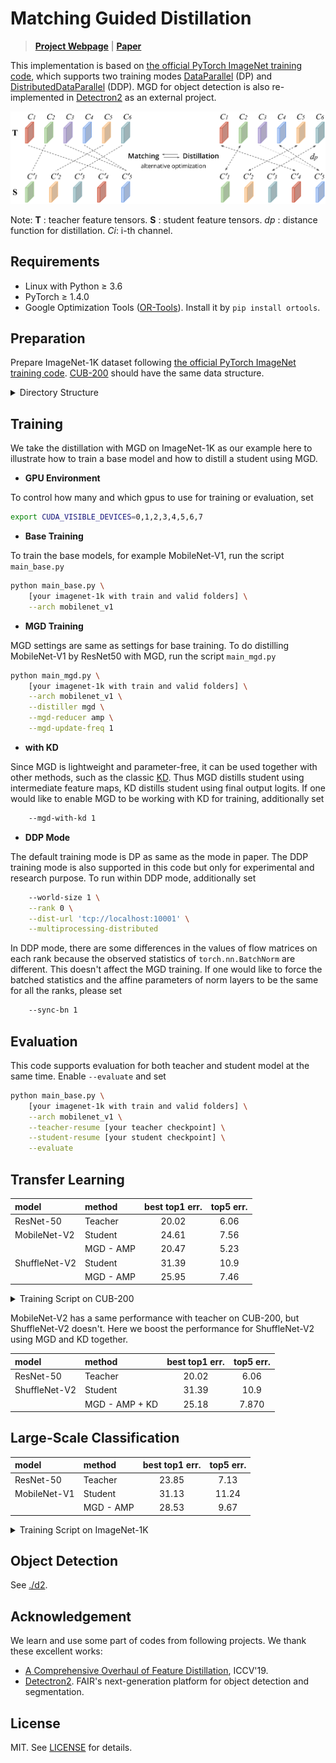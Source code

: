 Matching Guided Distillation
===

> [**Project Webpage**](http://kaiyuyue.com/mgd) | [**Paper**](https://arxiv.org/abs/2008.09958)

This implementation is based on [the official PyTorch ImageNet training code](https://github.com/pytorch/examples/tree/master/imagenet), 
which supports two training modes [DataParallel](https://pytorch.org/docs/stable/generated/torch.nn.DataParallel.html#torch.nn.DataParallel) (DP) and [DistributedDataParallel](https://pytorch.org/docs/stable/distributed.html) (DDP).
MGD for object detection is also re-implemented in [Detectron2](https://github.com/facebookresearch/detectron2) as an external project.

![introfig](.github/intro@mgd.light.svg)

Note: **T** : teacher feature tensors. **S** : student feature tensors. *dp* : distance function for distillation. *Ci*: i-th channel.

## Requirements

- Linux with Python ≥ 3.6
- PyTorch ≥ 1.4.0 
- Google Optimization Tools ([OR-Tools](https://developers.google.com/optimization)). Install it by ```pip install ortools```.

## Preparation

Prepare ImageNet-1K dataset following [the official PyTorch ImageNet training code](https://github.com/pytorch/examples/tree/master/imagenet).
[CUB-200](http://www.vision.caltech.edu/visipedia/CUB-200-2011.html) should have the same data structure.

<details>
  <summary>Directory Structure</summary>

```bash
`-- path/to/${ImageNet-1K}/root/folder
    `-- train
    |   |-- n01440764
    |   |-- n01734418
    |   |-- ...
    |   |-- n15075141
    `-- valid
    |   |-- n01440764
    |   |-- n01734418
    |   |-- ...
    |   |-- n15075141
`-- path/to/${CUB-200}/root/folder
    `-- train
    |   |-- 001.Black_footed_Albatross
    |   |-- 002.Laysan_Albatross
    |   |-- ...
    |   |-- 200.Common_Yellowthroat
    `-- valid
    |   |-- 001.Black_footed_Albatross
    |   |-- 002.Laysan_Albatross
    |   |-- ...
    |   |-- 200.Common_Yellowthroat
```
</details>

## Training

We take the distillation with MGD on ImageNet-1K as our example here to illustrate how to train a base model and how to distill a student using MGD.

- **GPU Environment** 

To control how many and which gpus to use for training or evaluation, set

```bash
export CUDA_VISIBLE_DEVICES=0,1,2,3,4,5,6,7
```

- **Base Training** 

To train the base models, for example MobileNet-V1, run the script `main_base.py`

```bash
python main_base.py \
    [your imagenet-1k with train and valid folders] \
    --arch mobilenet_v1 
```

- **MGD Training** 

MGD settings are same as settings for base training.
To do distilling MobileNet-V1 by ResNet50 with MGD, run the script `main_mgd.py`

```bash
python main_mgd.py \
    [your imagenet-1k with train and valid folders] \
    --arch mobilenet_v1 \
    --distiller mgd \
    --mgd-reducer amp \
    --mgd-update-freq 1
```

- **with KD**

Since MGD is lightweight and parameter-free, it can be used together with other methods, such as the classic [KD](https://arxiv.org/abs/1503.02531).
Thus MGD distills student using intermediate feature maps, KD distills student using final output logits.
If one would like to enable MGD to be working with KD for training, additionally set

```bash
    --mgd-with-kd 1
```

- **DDP Mode** 

The default training mode is DP as same as the mode in paper. 
The DDP training mode is also supported in this code but only for experimental and research purpose. 
To run within DDP mode, additionally set

```bash
    --world-size 1 \
    --rank 0 \
    --dist-url 'tcp://localhost:10001' \
    --multiprocessing-distributed
```

In DDP mode, there are some differences in the values of flow matrices on each rank because the observed statistics of `torch.nn.BatchNorm` are different.
This doesn't affect the MGD training.
If one would like to force the batched statistics and the affine parameters of norm layers to be the same for all the ranks, please set

```bash
    --sync-bn 1
```

## Evaluation

This code supports evaluation for both teacher and student model at the same time. Enable `--evaluate` and set

```bash
python main_base.py \
    [your imagenet-1k with train and valid folders] \
    --arch mobilenet_v1 \
    --teacher-resume [your teacher checkpoint] \
    --student-resume [your student checkpoint] \
    --evaluate
```

## Transfer Learning

| **model** | **method** | **best top1 err.** | **top5 err.** |
|:---|:---|:---:|:---:|
| ResNet-50    | Teacher | 20.02 | 6.06 |
| MobileNet-V2 | Student | 24.61 | 7.56 |
| | MGD - AMP | 20.47 | 5.23 |
| ShuffleNet-V2| Student | 31.39 | 10.9 |
| | MGD - AMP | 25.95 | 7.46 |

<details>
  <summary>Training Script on CUB-200</summary>

```bash
#!/usr/bin/env bash
export CUDA_VISIBLE_DEVICES=0,1,2,3
python main_mgd.py \
    [path/to/${CUB-200}/root/folder] \
    --arch mobilenet_v2 \ # or shufflenet_v2
    --epochs 120 \
    --batch-size 64 \
    --learning-rate 0.01 \
    --distiller mgd \
    --mgd-reducer amp \
    --mgd-update-freq 2 \
    --use-pretrained 1 \
    --teacher-resume [path/to/cub/teacher/pth]
```
</details>

MobileNet-V2 has a same performance with teacher on CUB-200, but ShuffleNet-V2 doesn't.
Here we boost the performance for ShuffleNet-V2 using MGD and KD together.

| **model** | **method** | **best top1 err.** | **top5 err.** |
|:---|:---|:---:|:---:|
| ResNet-50    | Teacher | 20.02 | 6.06 |
| ShuffleNet-V2| Student | 31.39 | 10.9 |
| | MGD - AMP + KD | 25.18 | 7.870 |

## Large-Scale Classification

| **model** | **method** | **best top1 err.** | **top5 err.** |
|:---|:---|:---:|:---:|
| ResNet-50    | Teacher | 23.85 | 7.13 |
| MobileNet-V1 | Student | 31.13 | 11.24 |
| | MGD - AMP | 28.53 | 9.67 |

<details>
  <summary>Training Script on ImageNet-1K</summary>

```bash
#!/usr/bin/env bash
export CUDA_VISIBLE_DEVICES=0,1,2,3,4,5,6,7
python main_mgd.py \
    [path/to/${ImageNet-1K}/root/folder] \
    --arch mobilenet_v1 \
    --epochs 120 \
    --print-freq 10 \
    --batch-size 256 \
    --learning-rate 0.1 \
    --distiller mgd \
    --mgd-reducer amp \
    --mgd-update-freq 1 \
    --warmup 1
```
</details>

## Object Detection

See [./d2](./d2).

## Acknowledgement

We learn and use some part of codes from following projects. We thank these excellent works:

* [A Comprehensive Overhaul of Feature Distillation](https://github.com/clovaai/overhaul-distillation), ICCV'19.
* [Detectron2](https://github.com/facebookresearch/detectron2). FAIR's next-generation platform for object detection and segmentation.

## License

MIT. See [LICENSE](./LICENSE) for details.
